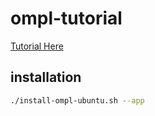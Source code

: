# ompl-tutorial

[Tutorial Here](https://ompl.kavrakilab.org/tutorials.html)


## installation

```bash
./install-ompl-ubuntu.sh --app
```



